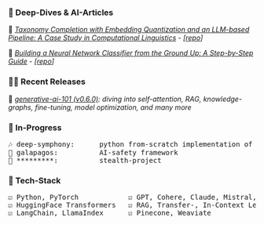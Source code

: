 ### 🐬 Deep-Dives & AI-Articles

<!--
**dcarpintero/dcarpintero** is a ✨ _special_ ✨ repository because its `README.md` (this file) appears on your GitHub profile.

Here are some ideas to get you started:

- 🔭 I’m currently working on ...
- 🌱 I’m currently learning ...
- 👯 I’m looking to collaborate on ...
- 🤔 I’m looking for help with ...
- 💬 Ask me about ...
- 📫 How to reach me: ...
- 😄 Pronouns: ...
- ⚡ Fun fact: ...
-->
📄 <a href="https://huggingface.co/blog/dcarpintero/taxonomy-completion" target="_blank">*Taxonomy Completion with Embedding Quantization and an LLM-based Pipeline: A Case Study in Computational Linguistics*</a> - *[[repo](https://github.com/dcarpintero/taxonomy-completion)]*

📄 <a href="https://huggingface.co/blog/dcarpintero/building-a-neural-network-for-image-classification" target="_blank">*Building a Neural Network Classifier from the Ground Up: A Step-by-Step Guide*</a> - *[[repo](https://github.com/dcarpintero/nn-image-classifier)]*

### 🧙‍♂️ Recent Releases

📄 *[generative-ai-101 (v0.6.0)](https://github.com/dcarpintero/generative-ai-101): diving into self-attention, RAG, knowledge-graphs, fine-tuning, model optimization, and many more*

### 🔭 In-Progress

<pre>
🎶 deep-symphony:      python from-scratch implementation of a decoder model for music generation
🧭 galapagos:          AI-safety framework
🌱 *********:          stealth-project   
</pre>

### 🧮 Tech-Stack

<pre>
☑️ Python, PyTorch            ☑️ GPT, Cohere, Claude, Mistral, Llama   ☑️ LangSmith, Weights & Biases 
☑️ HuggingFace Transformers   ☑️ RAG, Transfer-, In-Context Learning   ☑️ Pandas, Scikit
☑️ LangChain, LlamaIndex      ☑️ Pinecone, Weaviate                    ☑️ Fine-Tuning, Quantization
</pre>
